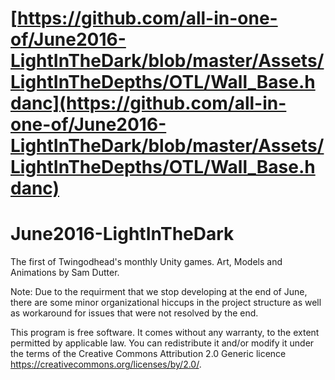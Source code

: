# [https://github.com/all-in-one-of/June2016-LightInTheDark/blob/master/Assets/LightInTheDepths/OTL/Wall_Base.hdanc](https://github.com/all-in-one-of/June2016-LightInTheDark/blob/master/Assets/LightInTheDepths/OTL/Wall_Base.hdanc)
# June2016-LightInTheDark

The first of Twingodhead's monthly Unity games. Art, Models and Animations by Sam Dutter.

Note: Due to the requirment that we stop developing at the end of June, there are some minor organizational hiccups in the project structure as well as workaround for issues that were not resolved by the end. 

 This program is free software. It comes without any warranty, to the extent permitted by applicable law. You can redistribute it and/or modify it under the terms of the Creative Commons Attribution 2.0 Generic licence https://creativecommons.org/licenses/by/2.0/. 
 
